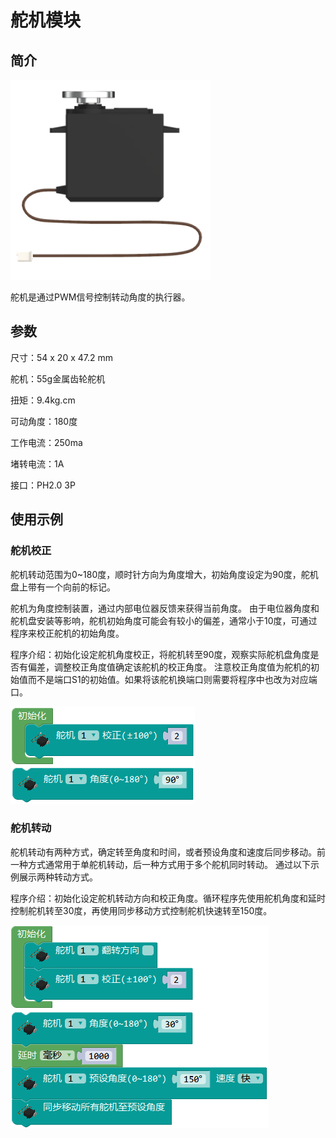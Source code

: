 # 舵机模块

## 简介

![](./images/render_servo.png)

舵机是通过PWM信号控制转动角度的执行器。

## 参数

尺寸：54 x 20 x 47.2 mm

舵机：55g金属齿轮舵机

扭矩：9.4kg.cm

可动角度：180度

工作电流：250ma

堵转电流：1A

接口：PH2.0 3P

## 使用示例

### 舵机校正

舵机转动范围为0~180度，顺时针方向为角度增大，初始角度设定为90度，舵机盘上带有一个向前的标记。

舵机为角度控制装置，通过内部电位器反馈来获得当前角度。
由于电位器角度和舵机盘安装等影响，舵机初始角度可能会有较小的偏差，通常小于10度，可通过程序来校正舵机的初始角度。

程序介绍：初始化设定舵机角度校正，将舵机转至90度，观察实际舵机盘角度是否有偏差，调整校正角度值确定该舵机的校正角度。
注意校正角度值为舵机的初始值而不是端口S1的初始值。如果将该舵机换端口则需要将程序中也改为对应端口。

![](./images/Mixly_example_servo_calibrate.png)

### 舵机转动

舵机转动有两种方式，确定转至角度和时间，或者预设角度和速度后同步移动。前一种方式通常用于单舵机转动，后一种方式用于多个舵机同时转动。
通过以下示例展示两种转动方式。

程序介绍：初始化设定舵机转动方向和校正角度。循环程序先使用舵机角度和延时控制舵机转至30度，再使用同步移动方式控制舵机快速转至150度。

![](./images/Mixly_example_servo_move.png)
